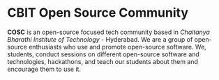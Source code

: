 # CBIT Open Source Community
**COSC** is an open-source focused tech community based in *Chaitanya Bharathi Institute of Technology* - Hyderabad.
We are a group of open-source enthusiasts who use and promote open-source software. We, students, conduct sessions on different open-source software and technologies, hackathons, and teach our students about them and encourage them to use it.
